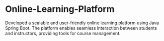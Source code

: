 # Online-Learning-Platform
Developed a scalable and user-friendly online learning platform using Java Spring Boot. The platform enables seamless interaction between
students and instructors, providing tools for course management.
